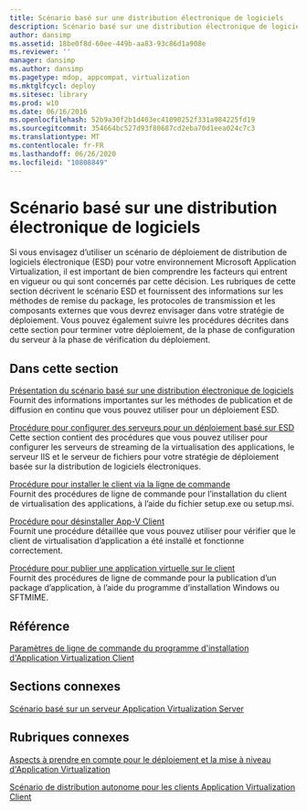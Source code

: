 ```yaml
---
title: Scénario basé sur une distribution électronique de logiciels
description: Scénario basé sur une distribution électronique de logiciels
author: dansimp
ms.assetid: 18be0f8d-60ee-449b-aa83-93c86d1a908e
ms.reviewer: ''
manager: dansimp
ms.author: dansimp
ms.pagetype: mdop, appcompat, virtualization
ms.mktglfcycl: deploy
ms.sitesec: library
ms.prod: w10
ms.date: 06/16/2016
ms.openlocfilehash: 52b9a30f2b1d403ec41090252f331a984225fd19
ms.sourcegitcommit: 354664bc527d93f80687cd2eba70d1eea024c7c3
ms.translationtype: MT
ms.contentlocale: fr-FR
ms.lasthandoff: 06/26/2020
ms.locfileid: "10808849"
---
```

# Scénario basé sur une distribution électronique de logiciels


Si vous envisagez d’utiliser un scénario de déploiement de distribution de logiciels électronique (ESD) pour votre environnement Microsoft Application Virtualization, il est important de bien comprendre les facteurs qui entrent en vigueur ou qui sont concernés par cette décision. Les rubriques de cette section décrivent le scénario ESD et fournissent des informations sur les méthodes de remise du package, les protocoles de transmission et les composants externes que vous devrez envisager dans votre stratégie de déploiement. Vous pouvez également suivre les procédures décrites dans cette section pour terminer votre déploiement, de la phase de configuration du serveur à la phase de vérification du déploiement.

## Dans cette section


<a href="" id="electronic-software-distribution-based-scenario-overview"></a>[Présentation du scénario basé sur une distribution électronique de logiciels](electronic-software-distribution-based-scenario-overview.md)  
Fournit des informations importantes sur les méthodes de publication et de diffusion en continu que vous pouvez utiliser pour un déploiement ESD.

<a href="" id="how-to-configure-servers-for-esd-based-deployment"></a>[Procédure pour configurer des serveurs pour un déploiement basé sur ESD](how-to-configure-servers-for-esd-based-deployment.md)  
Cette section contient des procédures que vous pouvez utiliser pour configurer les serveurs de streaming de la virtualisation des applications, le serveur IIS et le serveur de fichiers pour votre stratégie de déploiement basée sur la distribution de logiciels électroniques.

<a href="" id="how-to-install-the-client-by-using-the-command-line"></a>[Procédure pour installer le client via la ligne de commande](how-to-install-the-client-by-using-the-command-line-new.md)  
Fournit des procédures de ligne de commande pour l’installation du client de virtualisation des applications, à l’aide du fichier setup.exe ou setup.msi.

<a href="" id="how-to-uninstall-the-app-v-client"></a>[Procédure pour désinstaller App-V Client](how-to-uninstall-the-app-v-client.md)  
Fournit une procédure détaillée que vous pouvez utiliser pour vérifier que le client de virtualisation d’application a été installé et fonctionne correctement.

<a href="" id="how-to-publish-a-virtual-application-on-the-client"></a>[Procédure pour publier une application virtuelle sur le client](how-to-publish-a-virtual-application-on-the-client.md)  
Fournit des procédures de ligne de commande pour la publication d’un package d’application, à l’aide du programme d’installation Windows ou SFTMIME.

## Référence


[Paramètres de ligne de commande du programme d'installation d'Application Virtualization Client](application-virtualization-client-installer-command-line-parameters.md)

## Sections connexes


[Scénario basé sur un serveur Application Virtualization Server](application-virtualization-server-based-scenario.md)

## Rubriques connexes


[Aspects à prendre en compte pour le déploiement et la mise à niveau d'Application Virtualization](application-virtualization-deployment-and-upgrade-considerations.md)

[Scénario de distribution autonome pour les clients Application Virtualization Client](stand-alone-delivery-scenario-for-application-virtualization-clients.md)

 

 





